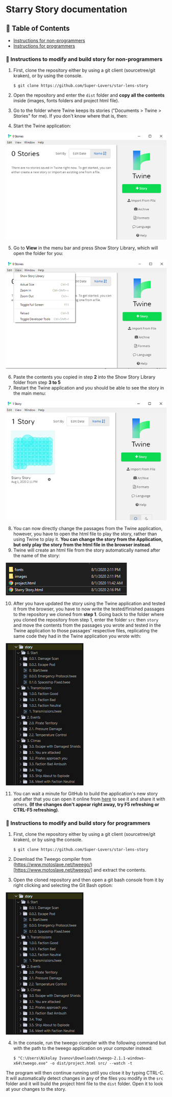 # Starry Story  documentation



## 📝 Table of Contents

* [Instructions for non-programmers](#instructions-for-non-programmers)
* [Instructions for programmers](#instructions-for-programmers)



### 📘 Instructions to modify and build story for non-programmers <a name = "instructions-for-non-programmers"></a>

1. First, clone the repository either by using a git client (sourcetree/git kraken), or by using the console.

       $ git clone https://github.com/Super-Lovers/star-lens-story

2. Open the repository and enter the ``dist`` folder and **copy all the contents** inside (images, fonts folders and project html file).
3. Go to the folder where Twine keeps its stories ("Documents > Twine > Stories" for me). If you don't know where that is, then:
4. Start the Twine application:

![](images/twine_app.png)

5. Go to **View** in the menu bar and press Show Story Library, which will open the folder for you:

![](images/twine_view.png)

6. Paste the contents you copied in step **2** into the Show Story Library folder from step **3 to 5**
7. Restart the Twine application and you should be able to see the story in the main menu:

![](images/twine_story.png)

8. You can now directly change the passages from the Twine application, however, you have to open the html file to play the story, rather than using Twine to play it. **You can change the story from the Application, but only play the story from the html file in the browser instead**.
9. Twine will create an html file from the story automatically named after the name of the story: 

![](images/folder_structure.png)

10. After you have updated the story using the Twine application and tested it from the browser, you have to now write the tested/finished passages to the repository we cloned from **step 1**. Going back to the folder where you cloned the repository from step 1, enter the folder ``src`` then ``story`` and move the contents from the passages you wrote and tested in the Twine application to those passages' respective files, replicating the same code they had in the Twine application you wrote with:

![](images/folder_story.png)

11. You can wait a minute for GitHub to build the application's new story and after that you can open it online from [here](https://super-lovers.github.io/star-lens-story/project.html) to see it and share it with others. **(If the changes don't appear right away, try F5 refreshing or CTRL-F5 refreshing)**.

    
### 📘 Instructions to modify and build story for programmers <a name = "instructions-for-programmers"></a>

1. First, clone the repository either by using a git client (sourcetree/git kraken), or by using the console.

       $ git clone https://github.com/Super-Lovers/star-lens-story

2. Download the Tweego compiler from (https://www.motoslave.net/tweego/)[https://www.motoslave.net/tweego/] and extract the contents.
3. Open the cloned repository and then open a git bash console from it by right clicking and selecting the Git Bash option:

![](images/folder_story.png)

4. In the console, run the tweego compiler with the following command but with the path to the tweego application on your computer instead:
    ````
    $ "C:\Users\Nikolay Ivanov\Downloads\tweego-2.1.1-windows-x64\tweego.exe" -o dist/project.html src/ --watch -t
    ````
    

The program will then continue running until you close it by typing CTRL-C. It will automatically detect changes in any of the files you modify in the ``src`` folder and it will build the project html file to the ``dist`` folder. Open it to look at your changes to the story.
